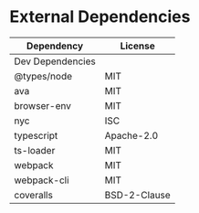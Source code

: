 # External Dependencies

| Dependency       | License      |
| ---------------- | ------------ |
| Dev Dependencies |              |
| @types/node      | MIT          |
| ava              | MIT          |
| browser-env      | MIT          |
| nyc              | ISC          |
| typescript       | Apache-2.0   |
| ts-loader        | MIT          |
| webpack          | MIT          |
| webpack-cli      | MIT          |
| coveralls        | BSD-2-Clause |
